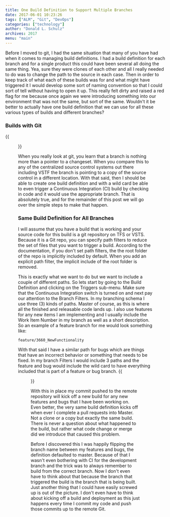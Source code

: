 ```yaml
---
title: One Build Definition to Support Multiple Branches
date: 2017-06-01 10:23:26
tags: ["ALM", "Git", "DevOps"]
categories: ["technology"]
author: "Donald L. Schulz"
archives: 2017
menu: "main"
---
```

Before I moved to git, I had the same situation that many of you have had when it comes to managing build definitions.  I had a build definition for each branch and for a single product this could have been several all doing the same thing.  Yea, sure they were clones of each other and all I really needed to do was to change the path to the source in each case.  Then in order to keep track of what each of these builds was for and what might have triggered it I would develop some sort of naming convention so that I could sort of tell without having to open it up.  This really felt dirty and raised a red flag for me because once again we were introducing something into our environment that was not the same, but sort of the same.  Wouldn't it be better to actually have one build definition that we can use for all these various types of builds and different branches?

### Builds with Git
{{<figure alt="git" class="right" width="200" src="/images/git-logo.jpg">}}

When you really look at git, you learn that a branch is nothing more than a pointer to a changeset.  When you compare this to any of the centralized source control systems out there including VSTF the branch is pointing to a copy of the source control in a different location.  With that said, then I should be able to create one build definition and with a wild card be able to even trigger a Continuous Integration (CI) build by checking in code and it would use the appropriate branch.  That is absolutely true, and for the remainder of this post we will go over the simple steps to make that happen.

### Same Build Definition for All Branches
I will assume that you have a build that is working and your source code for this build is a git repository on TFS or VSTS.  Because it is a Git repo, you can specify path filters to reduce the set of files that you want to trigger a build.  According to the documentation, if you don't set path filters, the the root folder of the repo is implicitly included by default.  When you add an explicit path filter, the implicit include of the root folder is removed.

This is exactly what we want to do but we want to include a couple of different paths.  So lets start by going to the Build Definition and clicking on the Triggers sub-menu.  Make sure that the Continuous Integration switch is turned on and next pay our attention to the Branch Filters.  In my branching schema I use three (3) kinds of paths.  Master of course, as this is where all the finished and releasable code lands up.  I also use features for any new items I am implementing and I usually include the Work Item Number in my branch as well as a short description.  So an example of a feature branch for me would look something like:
```
feature/3660_NewFunctionality
```
With that said I have a similar path for bugs which are things that have an incorrect behavior or something that needs to be fixed.  In my branch Filters I would include 3 paths and the feature and bug would include the wild card to have everything included that is part of a feature or bug branch.
{{<figure alt="CI Branch Filters" src="/images/CIBranchFilters.png">}}

With this in place my commit pushed to the remote repository will kick off a new build for any new features and bugs that I have been working on.  Even better, the very same build definition kicks off when ever I complete a pull requests into Master.  Not a clone or a copy but exactly the same build.  There is never a question about what happened to the build, but rather what code change or merge did we introduce that caused this problem.

Before I discovered this I was happily flipping the branch name between my features and bugs, the definition defaulted to master.  Because of that I wasn't even bothering with CI for the development branch and the trick was to always remember to build from the correct branch.  Now I don't even have to think about that because the branch that triggered the build is the branch that is being built.  Just another thing that I could have easily screwed up is out of the picture.  I don't even have to think about kicking off a build and deployment as this just happens every time I commit my code and push those commits up to the remote Git.
